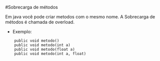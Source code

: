 #Sobrecarga de métodos

Em java você pode criar metodos com o mesmo nome. A Sobrecarga de métodos é chamada de overload.
- Exemplo:
```
	public void metodo()
	public void metodo(int a)
	public void metodo(float a)
	public void metodo(int a, float)
	
```
